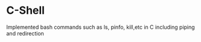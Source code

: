 # C-Shell
Implemented bash commands such as ls, pinfo, kill,etc in C including piping and redirection
